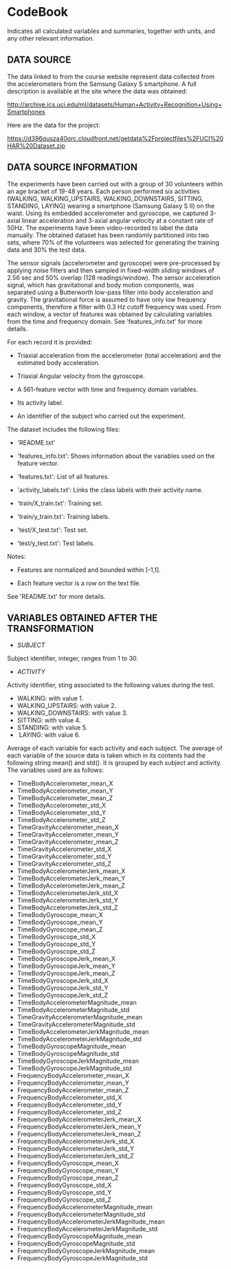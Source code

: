 
# CodeBook

Indicates all calculated variables and summaries, together with units, and any other relevant information.

##  DATA SOURCE

The data linked to from the course website represent data collected from the accelerometers from the Samsung Galaxy S smartphone. A full description is available at the site where the data was obtained:

http://archive.ics.uci.edu/ml/datasets/Human+Activity+Recognition+Using+Smartphones

Here are the data for the project:

https://d396qusza40orc.cloudfront.net/getdata%2Fprojectfiles%2FUCI%20HAR%20Dataset.zip

## DATA SOURCE INFORMATION 

The experiments have been carried out with a group of 30 volunteers within an age bracket of 19-48 years. Each person performed six activities (WALKING, WALKING_UPSTAIRS, WALKING_DOWNSTAIRS, SITTING, STANDING, LAYING) wearing a smartphone (Samsung Galaxy S II) on the waist. Using its embedded accelerometer and gyroscope, we captured 3-axial linear acceleration and 3-axial angular velocity at a constant rate of 50Hz. The experiments have been video-recorded to label the data manually. The obtained dataset has been randomly partitioned into two sets, where 70% of the volunteers was selected for generating the training data and 30% the test data. 

The sensor signals (accelerometer and gyroscope) were pre-processed by applying noise filters and then sampled in fixed-width sliding windows of 2.56 sec and 50% overlap (128 readings/window). The sensor acceleration signal, which has gravitational and body motion components, was separated using a Butterworth low-pass filter into body acceleration and gravity. The gravitational force is assumed to have only low frequency components, therefore a filter with 0.3 Hz cutoff frequency was used. From each window, a vector of features was obtained by calculating variables from the time and frequency domain. See 'features_info.txt' for more details. 

For each record it is provided:

- Triaxial acceleration from the accelerometer (total acceleration) and the estimated body acceleration.

- Triaxial Angular velocity from the gyroscope. 

- A 561-feature vector with time and frequency domain variables. 

- Its activity label. 

- An identifier of the subject who carried out the experiment.

The dataset includes the following files:

- 'README.txt'

- 'features_info.txt': Shows information about the variables used on the feature vector.

- 'features.txt': List of all features.

- 'activity_labels.txt': Links the class labels with their activity name.

- 'train/X_train.txt': Training set.

- 'train/y_train.txt': Training labels.

- 'test/X_test.txt': Test set.

- 'test/y_test.txt': Test labels.

Notes: 

- Features are normalized and bounded within [-1,1].

- Each feature vector is a row on the text file.

See 'README.txt' for more details. 

## VARIABLES OBTAINED AFTER THE TRANSFORMATION

- *SUBJECT* 

Subject identifier, integer, ranges from 1 to 30.

- *ACTIVITY* 

Activity identifier, sting associated to the following values during the test.

 *  WALKING: with value 1.
 *  WALKING_UPSTAIRS: with value 2.
 *  WALKING_DOWNSTAIRS: with value 3.
 *  SITTING: with value 4.
 *  STANDING: with value 5.
 *  LAYING: with value 6.

Average of each variable for each activity and each subject. The average of each variable of the source data is taken which in its contents had the following string mean() and std().
It is grouped by each subject and activity. The variables used are as follows:

- TimeBodyAccelerometer_mean_X
- TimeBodyAccelerometer_mean_Y
- TimeBodyAccelerometer_mean_Z
- TimeBodyAccelerometer_std_X
- TimeBodyAccelerometer_std_Y
- TimeBodyAccelerometer_std_Z
- TimeGravityAccelerometer_mean_X
- TimeGravityAccelerometer_mean_Y
- TimeGravityAccelerometer_mean_Z
- TimeGravityAccelerometer_std_X
- TimeGravityAccelerometer_std_Y
- TimeGravityAccelerometer_std_Z
- TimeBodyAccelerometerJerk_mean_X
- TimeBodyAccelerometerJerk_mean_Y
- TimeBodyAccelerometerJerk_mean_Z
- TimeBodyAccelerometerJerk_std_X
- TimeBodyAccelerometerJerk_std_Y
- TimeBodyAccelerometerJerk_std_Z
- TimeBodyGyroscope_mean_X
- TimeBodyGyroscope_mean_Y
- TimeBodyGyroscope_mean_Z
- TimeBodyGyroscope_std_X
- TimeBodyGyroscope_std_Y
- TimeBodyGyroscope_std_Z
- TimeBodyGyroscopeJerk_mean_X
- TimeBodyGyroscopeJerk_mean_Y
- TimeBodyGyroscopeJerk_mean_Z
- TimeBodyGyroscopeJerk_std_X
- TimeBodyGyroscopeJerk_std_Y
- TimeBodyGyroscopeJerk_std_Z
- TimeBodyAccelerometerMagnitude_mean
- TimeBodyAccelerometerMagnitude_std
- TimeGravityAccelerometerMagnitude_mean
- TimeGravityAccelerometerMagnitude_std
- TimeBodyAccelerometerJerkMagnitude_mean
- TimeBodyAccelerometerJerkMagnitude_std
- TimeBodyGyroscopeMagnitude_mean
- TimeBodyGyroscopeMagnitude_std
- TimeBodyGyroscopeJerkMagnitude_mean
- TimeBodyGyroscopeJerkMagnitude_std
- FrequencyBodyAccelerometer_mean_X
- FrequencyBodyAccelerometer_mean_Y
- FrequencyBodyAccelerometer_mean_Z
- FrequencyBodyAccelerometer_std_X
- FrequencyBodyAccelerometer_std_Y
- FrequencyBodyAccelerometer_std_Z
- FrequencyBodyAccelerometerJerk_mean_X
- FrequencyBodyAccelerometerJerk_mean_Y
- FrequencyBodyAccelerometerJerk_mean_Z
- FrequencyBodyAccelerometerJerk_std_X
- FrequencyBodyAccelerometerJerk_std_Y
- FrequencyBodyAccelerometerJerk_std_Z
- FrequencyBodyGyroscope_mean_X
- FrequencyBodyGyroscope_mean_Y
- FrequencyBodyGyroscope_mean_Z
- FrequencyBodyGyroscope_std_X
- FrequencyBodyGyroscope_std_Y
- FrequencyBodyGyroscope_std_Z
- FrequencyBodyAccelerometerMagnitude_mean
- FrequencyBodyAccelerometerMagnitude_std
- FrequencyBodyAccelerometerJerkMagnitude_mean
- FrequencyBodyAccelerometerJerkMagnitude_std
- FrequencyBodyGyroscopeMagnitude_mean
- FrequencyBodyGyroscopeMagnitude_std
- FrequencyBodyGyroscopeJerkMagnitude_mean
- FrequencyBodyGyroscopeJerkMagnitude_std



